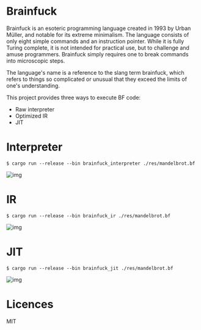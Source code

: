 # Brainfuck

Brainfuck is an esoteric programming language created in 1993 by Urban Müller, and notable for its extreme minimalism.
The language consists of only eight simple commands and an instruction pointer. While it is fully Turing complete, it is not intended for practical use, but to challenge and amuse programmers. Brainfuck simply requires one to break commands into microscopic steps.

The language's name is a reference to the slang term brainfuck, which refers to things so complicated or unusual that they exceed the limits of one's understanding.

This project provides three ways to execute BF code:

- Raw interpreter
- Optimized IR
- JIT

# Interpreter

```
$ cargo run --release --bin brainfuck_interpreter ./res/mandelbrot.bf
```

![img](/res/mandelbrot_interpreter.bf)

# IR

```
$ cargo run --release --bin brainfuck_ir ./res/mandelbrot.bf
```

![img](/res/mandelbrot_ir.bf)

# JIT

```
$ cargo run --release --bin brainfuck_jit ./res/mandelbrot.bf
```

![img](/res/mandelbrot_interpreter.bf)

# Licences

MIT
